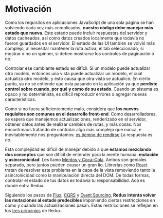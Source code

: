# Motivación

Como los requisitos en aplicaciones JavaScript de una sola página se han volviendo cada vez más complicados, **nuestro código debe manejar más estado que nueva**. Este estado puede incluir respuestas del servidor y datos cacheados, así como datos creados localmente que todavía no fueron guardados en el servidor. El estado de las UI también se volvió más complejo, al necesitar mantener la ruta activa, el tab seleccionado, si mostrar o no un spinner, si deben mostrarse los controles de paginación o no.

Controlar ese cambiante estado es difícil. Si un modelo puede actualizar otro modelo, entonces una vista puede actualizar un modelo, el cual actualiza otro modelo, y esto causa que otra vista se actualice. En cierto punto, ya no se entiende que esta pasando en la aplicación ya que **perdiste control sobre cuando, por qué y como de su estado**. Cuando un sistema es opaco y no determinista, es difícil reproducir errores o agregar nuevas características.

Como si no fuera suficientemente malo, considera que **los nuevos requisitos son comunes en el desarrollo front-end**. Como desarrolladores, se espera que manejemos actualizaciones, renderizado en el servidor, obtener datos antes de realizar cambios de rutas, y más cosas. Nos encontrmaos tratando de controlar algo más complejo que nunca, e inevitablemente nos preguntamos: [es tiempo de rendirse](http://www.quirksmode.org/blog/archives/2015/07/stop_pushing_th.html) La respuesta es _no_.

Esta complejidad es difícil de manejar debido a que **estamos mezclando dos conceptos** que son difícil de entender para la mente humana: **mutaciǿn y asincronicidad**. Les llamo [Mentos y Coca-Cola](https://en.wikipedia.org/wiki/Diet_Coke_and_Mentos_eruption). Ambos son geniales separado, pero juntos pueden causar un gran lío. Librerías como [React](http://facebook.github.io/react) tratan de resolver este problema en la capa de la vista removiendo tanto la asincronicidad como la manipulación directa del DOM. De todas formas, controlar el estado de tus datos es todavía tu responsabilidad. Acá es donde entra Redux.

Siguiendo los pasos de [Flux](http://facebook.github.io/flux), [CQRS](http://martinfowler.com/bliki/CQRS.html) y [Event Sourcing](http://martinfowler.com/eaaDev/EventSourcing.html), **Redux intenta volver las mutaciones al estado predecibles** imponiendo ciertas restricciones en como y cuando las actualizaciones pasan. Estas restricciones se reflejan en los [tres principios](introduccion/tres-principios.md) de Redux.
